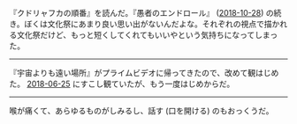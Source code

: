 『クドリャフカの順番』を読んだ。『愚者のエンドロール』 ([2018-10-28][]) の続き。ぼくは文化祭にあまり良い思い出がないんだよな。それぞれの視点で描かれる文化祭だけど、もっと短くしてくれてもいいやという気持ちになってしまった。

-----

『宇宙よりも遠い場所』がプライムビデオに帰ってきたので、改めて観はじめた。 [2018-06-25][] にすこし観ていたが、もう一度はじめからだ。

-----

喉が痛くて、あらゆるものがしみるし、話す (口を開ける) のもおっくうだ。

[2018-06-25]: https://blog.bouzuya.net/2018/06/25/
[2018-10-28]: https://blog.bouzuya.net/2018/10/28/
